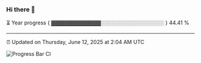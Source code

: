 ### Hi there 👋

⏳ Year progress { ▓▓▓▓▓▓▓▓▓▓▓▓▓░░░░░░░░░░░░░░░░░ } 44.41 %

---

⏰ Updated on Thursday, June 12, 2025 at 2:04 AM UTC

![Progress Bar CI](https://github.com/arthurbuhl/arthurbuhl/workflows/Progress%20Bar%20CI/badge.svg)
